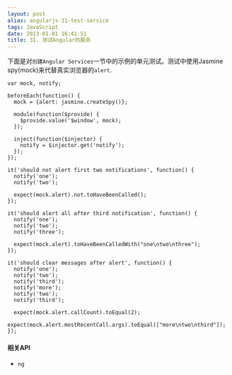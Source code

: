 ```yaml
---
layout: post
alias: angularjs-31-test-service
tags: JavaScript
date: 2013-01-01 16:41:51
title: 31. 测试Angular的服务
---
```


下面是对`创建Angular Services`一节中的示例的单元测试。测试中使用Jasmine spy(mock)来代替真实浏览器的`alert`.

    var mock, notify;

    beforeEach(function() {
      mock = {alert: jasmine.createSpy()};

      module(function($provide) {
        $provide.value('$window', mock);
      });

      inject(function($injector) {
        notify = $injector.get('notify');
      });
    });

    it('should not alert first two notifications', function() {
      notify('one');
      notify('two');

      expect(mock.alert).not.toHaveBeenCalled();
    });

    it('should alert all after third notification', function() {
      notify('one');
      notify('two');
      notify('three');

      expect(mock.alert).toHaveBeenCalledWith("one\ntwo\nthree");
    });

    it('should clear messages after alert', function() {
      notify('one');
      notify('two');
      notify('third');
      notify('more');
      notify('two');
      notify('third');

      expect(mock.alert.callCount).toEqual(2);
      expect(mock.alert.mostRecentCall.args).toEqual(["more\ntwo\nthird"]);
    });

#### 相关API

*   `ng`
